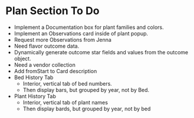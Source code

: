 # Plan Section To Do

* Implement a Documentation box for plant families and colors.
* Implement an Observations card inside of plant popup.
* Request more Observations from Jenna
* Need flavor outcome data.
* Dynamically generate outcome star fields and values from the outcome object.
* Need a vendor collection 
* Add fromStart to Card description
* Bed History Tab
  * Interior, vertical tab of bed numbers.
  * Then display bars, but grouped by year, not by Bed.
* Plant History Tab
  * Interior, vertical tab of plant names
  * Then display bards, but grouped by year, not by bed